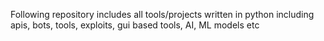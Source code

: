 Following repository includes all tools/projects written in python including apis, bots, tools, exploits, gui based tools, AI, ML models etc
